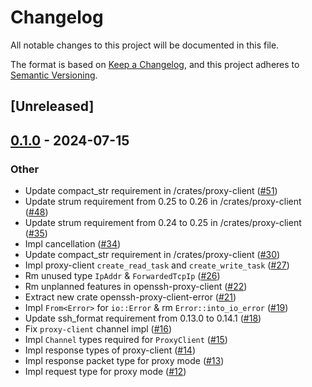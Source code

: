 # Changelog
All notable changes to this project will be documented in this file.

The format is based on [Keep a Changelog](https://keepachangelog.com/en/1.0.0/),
and this project adheres to [Semantic Versioning](https://semver.org/spec/v2.0.0.html).

## [Unreleased]

## [0.1.0](https://github.com/openssh-rust/openssh-mux-client/releases/tag/openssh-proxy-client-v0.1.0) - 2024-07-15

### Other
- Update compact_str requirement in /crates/proxy-client ([#51](https://github.com/openssh-rust/openssh-mux-client/pull/51))
- Update strum requirement from 0.25 to 0.26 in /crates/proxy-client ([#48](https://github.com/openssh-rust/openssh-mux-client/pull/48))
- Update strum requirement from 0.24 to 0.25 in /crates/proxy-client ([#35](https://github.com/openssh-rust/openssh-mux-client/pull/35))
- Impl cancellation ([#34](https://github.com/openssh-rust/openssh-mux-client/pull/34))
- Update compact_str requirement in /crates/proxy-client ([#30](https://github.com/openssh-rust/openssh-mux-client/pull/30))
- Impl proxy-client `create_read_task` and `create_write_task` ([#27](https://github.com/openssh-rust/openssh-mux-client/pull/27))
- Rm unused type `IpAddr` & `ForwardedTcpIp` ([#26](https://github.com/openssh-rust/openssh-mux-client/pull/26))
- Rm unplanned features in openssh-proxy-client ([#22](https://github.com/openssh-rust/openssh-mux-client/pull/22))
- Extract new crate openssh-proxy-client-error ([#21](https://github.com/openssh-rust/openssh-mux-client/pull/21))
- Impl `From<Error>` for `io::Error` & rm `Error::into_io_error` ([#19](https://github.com/openssh-rust/openssh-mux-client/pull/19))
- Update ssh_format requirement from 0.13.0 to 0.14.1 ([#18](https://github.com/openssh-rust/openssh-mux-client/pull/18))
- Fix `proxy-client` channel impl ([#16](https://github.com/openssh-rust/openssh-mux-client/pull/16))
- Impl `Channel` types required for `ProxyClient` ([#15](https://github.com/openssh-rust/openssh-mux-client/pull/15))
- Impl response types of proxy-client ([#14](https://github.com/openssh-rust/openssh-mux-client/pull/14))
- Impl response packet type for proxy mode ([#13](https://github.com/openssh-rust/openssh-mux-client/pull/13))
- Impl request type for proxy mode ([#12](https://github.com/openssh-rust/openssh-mux-client/pull/12))
